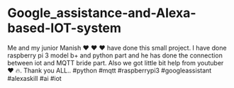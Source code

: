 # Google_assistance-and-Alexa-based-IOT-system
Me and my junior Manish ❤ ❤ ❤ have done this small project. I have done raspberry pi 3 model b+ and python part and he has done the connection between iot and MQTT bride part. Also we got little bit  help from youtuber ❤ 🔥. Thank you ALL..   #python #mqtt #raspberrypi3 #googleassistant #alexaskill #ai #iot
